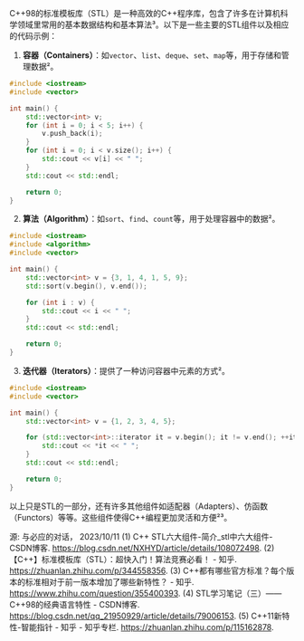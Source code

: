 C++98的标准模板库（STL）是一种高效的C++程序库，包含了许多在计算机科学领域里常用的基本数据结构和基本算法³。以下是一些主要的STL组件以及相应的代码示例：

1. **容器（Containers）**：如`vector`、`list`、`deque`、`set`、`map`等，用于存储和管理数据²。

```cpp
#include <iostream>
#include <vector>

int main() {
    std::vector<int> v;
    for (int i = 0; i < 5; i++) {
        v.push_back(i);
    }
    for (int i = 0; i < v.size(); i++) {
        std::cout << v[i] << " ";
    }
    std::cout << std::endl;

    return 0;
}
```

2. **算法（Algorithm）**：如`sort`、`find`、`count`等，用于处理容器中的数据²。

```cpp
#include <iostream>
#include <algorithm>
#include <vector>

int main() {
    std::vector<int> v = {3, 1, 4, 1, 5, 9};
    std::sort(v.begin(), v.end());

    for (int i : v) {
        std::cout << i << " ";
    }
    std::cout << std::endl;

    return 0;
}
```

3. **迭代器（Iterators）**：提供了一种访问容器中元素的方式²。

```cpp
#include <iostream>
#include <vector>

int main() {
    std::vector<int> v = {1, 2, 3, 4, 5};

    for (std::vector<int>::iterator it = v.begin(); it != v.end(); ++it) {
        std::cout << *it << " ";
    }
    std::cout << std::endl;

    return 0;
}
```

以上只是STL的一部分，还有许多其他组件如适配器（Adapters）、仿函数（Functors）等等。这些组件使得C++编程更加灵活和方便²³。

源: 与必应的对话， 2023/10/11
(1) C++ STL六大组件-简介_stl中六大组件-CSDN博客. https://blog.csdn.net/NXHYD/article/details/108072498.
(2) 【C++】标准模板库（STL）：超快入门！算法竞赛必看！ - 知乎. https://zhuanlan.zhihu.com/p/344558356.
(3) C++都有哪些官方标准？每个版本的标准相对于前一版本增加了哪些新特性？ - 知乎. https://www.zhihu.com/question/355400393.
(4) STL学习笔记（三）——C++98的经典语言特性 - CSDN博客. https://blog.csdn.net/qq_21950929/article/details/79006153.
(5) C++11新特性-智能指针 - 知乎 - 知乎专栏. https://zhuanlan.zhihu.com/p/115162878.